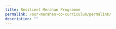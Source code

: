 ```yaml
---
title: Resilient Merahan Programme
permalink: /our-merahan-co-curriculum/permalink/
description: ""
---
```

